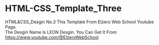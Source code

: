 # HTML-CSS_Template_Three
HTML&amp;CSS_Desgin No.3
This Template From Elzero Web School Youtube Page. <br>
The Desgin Name Is LEON Desgin.
You Can Get It From https://www.youtube.com/@ElzeroWebSchool
